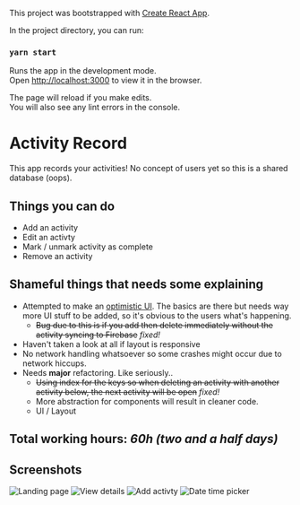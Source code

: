 This project was bootstrapped with [Create React App](https://github.com/facebook/create-react-app).

In the project directory, you can run:

### `yarn start`

Runs the app in the development mode.<br>
Open [http://localhost:3000](http://localhost:3000) to view it in the browser.

The page will reload if you make edits.<br>
You will also see any lint errors in the console.

# Activity Record

This app records your activities! No concept of users yet so this is a shared database (oops).

## **Things you can do**

- Add an activity
- Edit an activty
- Mark / unmark activity as complete
- Remove an activity

## **Shameful things that needs some explaining**

- Attempted to make an [optimistic UI](https://uxplanet.org/optimistic-1000-34d9eefe4c05?gi=c53ec13ae552). The basics are there but needs way more UI stuff to be added, so it's obvious to the users what's happening.
  - ~~Bug due to this is if you add then delete immediately without the activity syncing to Firebase~~ _fixed!_
- Haven't taken a look at all if layout is responsive
- No network handling whatsoever so some crashes might occur due to network hiccups.
- Needs **major** refactoring. Like seriously..
  - ~~Using index for the keys so when deleting an activity with another activity below, the next activity will be open~~ _fixed!_
  - More abstraction for components will result in cleaner code.
  - UI / Layout

## Total working hours: _60h (two and a half days)_

## **Screenshots**

![Landing page](https://i.imgur.com/mbVXbtx.png)
![View details](https://i.imgur.com/UoJbqhv.png)
![Add activty](https://i.imgur.com/bCNqRQQ.png)
![Date time picker](https://i.imgur.com/KbWS8lV.png)
